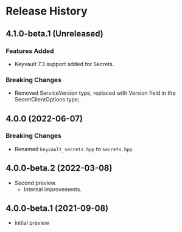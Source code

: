 # Release History

## 4.1.0-beta.1 (Unreleased)

### Features Added

- Keyvault 7.3 support added for Secrets.

### Breaking Changes

- Removed ServiceVersion type, replaced with Version field in the SecretClientOptions type;

## 4.0.0 (2022-06-07)

### Breaking Changes

- Renamed `keyvault_secrets.hpp` to `secrets.hpp`.

## 4.0.0-beta.2 (2022-03-08)

- Second preview.
  - Internal improvements. 

## 4.0.0-beta.1 (2021-09-08)

- initial preview
